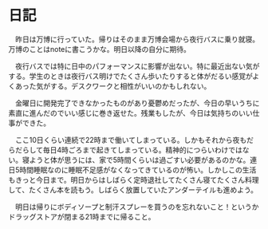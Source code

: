 # 日記

　昨日は万博に行っていた。帰りはそのまま万博会場から夜行バスに乗り就寝。万博のことはnoteに書こうかな。明日以降の自分に期待。

　夜行バスでは特に日中のパフォーマンスに影響が出ない。特に最近出ない気がする。学生のときは夜行バス明けでたくさん歩いたりすると体がだるい感覚がよくあった気がする。デスクワークと相性がいいのかもしれない。

　金曜日に開発完了できなかったものがあり憂鬱めだったが、今日の早いうちに素直に進んだのでいい感じに巻き返せた。残業もしたが、今日は気持ちのいい仕事ができた。

　ここ10日くらい連続で22時まで働いてしまっている。しかもそれから夜もだらだらして毎日4時ごろまで起きてしまっている。精神的につらいわけではない。寝ようと体が思うには、家で5時間くらいは過ごすい必要があるのかな。連日5時間睡眠なのに睡眠不足感がなくなってきているのが怖い。しかしこの生活もきっと今日まで。明日からはしばらく定時退社してたくさん寝てたくさん料理して、たくさん本を読もう。しばらく放置していたアンダーテイルも進めよう。

　明日は帰りにボディソープと制汗スプレーを買うのを忘れないこと！というかドラッグストアが閉まる21時までに帰ること。
